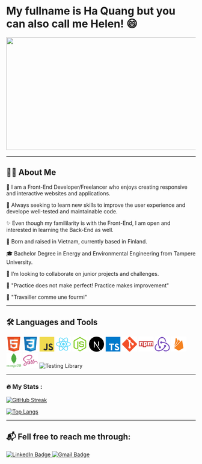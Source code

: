# My fullname is Ha Quang but you can also call me Helen! :smile:

<div align="center">
  <img src="https://media0.giphy.com/media/hpXdHPfFI5wTABdDx9/giphy.gif?cid=ecf05e47zpydkdezx5wjn4margzlhn9ubsxptlmxjet3o41n&rid=giphy.gif&ct=g" width="600" height="300"/>
</div>

---

## :woman_technologist: About Me

🌱 I am a Front-End Developer/Freelancer who enjoys creating responsive and interactive websites and applications.

🔎 Always seeking to learn new skills to improve the user experience and develope well-tested and maintainable code.

✨ Even though my famililarity is with the Front-End, I am open and interested in learning the Back-End as well.

📍 Born and raised in Vietnam, currently based in Finland.

🎓 Bachelor Degree in Energy and Environmental Engineering from Tampere University.

🤝 I’m looking to collaborate on junior projects and challenges.

💬 "Practice does not make perfect! Practice makes improvement"

💬 "Travailler comme une fourmi"

---

## :hammer_and_wrench: Languages and Tools

<div>
<img src="https://raw.githubusercontent.com/devicons/devicon/1119b9f84c0290e0f0b38982099a2bd027a48bf1/icons/html5/html5-original.svg" title="HTML5" alt="HTML" width="40" height="40"/>

  <img src="https://raw.githubusercontent.com/devicons/devicon/1119b9f84c0290e0f0b38982099a2bd027a48bf1/icons/css3/css3-original.svg"  title="CSS3" alt="CSS" width="40" height="40"/>
  
  <img src="https://raw.githubusercontent.com/devicons/devicon/1119b9f84c0290e0f0b38982099a2bd027a48bf1/icons/javascript/javascript-original.svg" title="JavaScript" alt="JavaScript" width="40" height="40"/>

<img src="https://raw.githubusercontent.com/devicons/devicon/1119b9f84c0290e0f0b38982099a2bd027a48bf1/icons/react/react-original.svg" title="React" alt="React" width="40" height="40"/>

<img src="https://raw.githubusercontent.com/devicons/devicon/1119b9f84c0290e0f0b38982099a2bd027a48bf1/icons/nodejs/nodejs-original.svg" title="NodeJS" alt="NodeJS" width="40" height="40"/>

<img src="https://raw.githubusercontent.com/devicons/devicon/1119b9f84c0290e0f0b38982099a2bd027a48bf1/icons/nextjs/nextjs-original.svg" title="NextJS" alt="NextJS" width="40" height="40"/>

<img src="https://raw.githubusercontent.com/devicons/devicon/1119b9f84c0290e0f0b38982099a2bd027a48bf1/icons/typescript/typescript-original.svg" title="Typescript" alt="Typescript" width="40" height="40"/>

<img src="https://raw.githubusercontent.com/devicons/devicon/1119b9f84c0290e0f0b38982099a2bd027a48bf1/icons/git/git-original.svg" title="Git" alt="Git" width="40" height="40"/>

<img src="https://raw.githubusercontent.com/devicons/devicon/1119b9f84c0290e0f0b38982099a2bd027a48bf1/icons/npm/npm-original-wordmark.svg" title="NPM" alt="NPM" width="40" height="40"/>

<img src="https://raw.githubusercontent.com/devicons/devicon/1119b9f84c0290e0f0b38982099a2bd027a48bf1/icons/redux/redux-original.svg" title="Redux" alt="Redux " width="40" height="40"/>

<img src="https://raw.githubusercontent.com/devicons/devicon/1119b9f84c0290e0f0b38982099a2bd027a48bf1/icons/firebase/firebase-plain.svg" title="Firebase" alt="Firebase" width="40" height="40"/>

<img src="https://raw.githubusercontent.com/devicons/devicon/1119b9f84c0290e0f0b38982099a2bd027a48bf1/icons/mongodb/mongodb-plain-wordmark.svg" title="MongoDB" alt="MongoDB" width="40" height="40"/>

<img src="https://raw.githubusercontent.com/devicons/devicon/1119b9f84c0290e0f0b38982099a2bd027a48bf1/icons/sass/sass-original.svg" title="Sass" alt="Sass" width="40" height="40"/>

<img src="https://testing-library.com/img/octopus-64x64.png" title="Testing Library" alt="Testing Library" width="40" height="40"/>

 </div>

---

### :fire: My Stats :

[![GitHub Streak](http://github-readme-streak-stats.herokuapp.com?user=HelenQuang&theme=elegant&date_format=M%20j%5B%2C%20Y%5D)](https://git.io/streak-stats)

[![Top Langs](https://github-readme-stats.vercel.app/api/top-langs/?username=HelenQuang&layout=compact&theme=vision-friendly-dark)](https://github.com/anuraghazra/github-readme-stats)

---

## :mailbox_with_mail: Fell free to reach me through:

<div id="badges">
  <a href="www.linkedin.com/in/ha-quang-helen-936651186">
    <img src="https://img.shields.io/badge/LinkedIn-blue?style=for-the-badge&logo=linkedin&logoColor=white" alt="LinkedIn Badge"/>
  </a>
  
  <a href="qvha.97@gmail.com">
    <img src="https://img.shields.io/badge/GMail-rainbow?style=for-the-badge&logo=gmail&logoColor=white" alt="Gmail Badge"/>
  </a>
</div>
